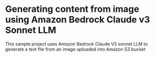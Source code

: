 # Generating content from image using Amazon Bedrock Claude v3 Sonnet LLM

This sample project uses Amazon Bedrock Claude V3 sonnet LLM to generate a text file from an image uploaded into Amazon S3 bucket
